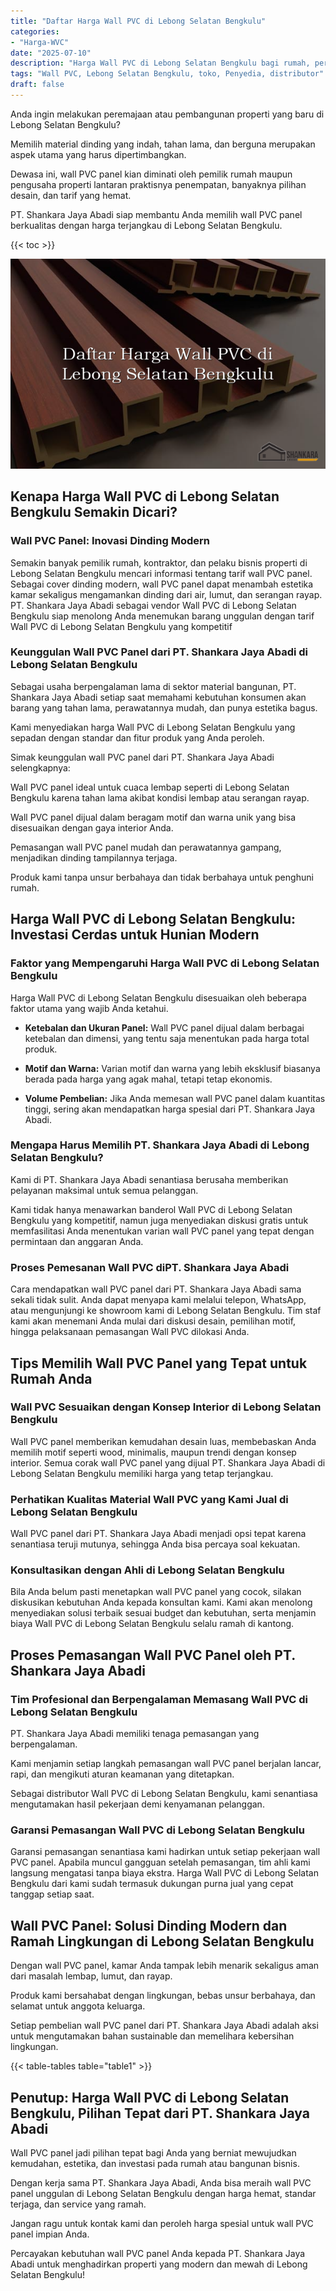 ```yaml
---
title: "Daftar Harga Wall PVC di Lebong Selatan Bengkulu"
categories: 
- "Harga-WVC"
date: "2025-07-10"
description: "Harga Wall PVC di Lebong Selatan Bengkulu bagi rumah, perkantoran, dan gerai. Material berkualitas, pilihan motif, warna elegan, dengan jasa penempatan dikerjakan oleh tenaga ahli profesional serta jaminan resmi!|Layanan penjualan Wall PVC di Lebong Selatan Bengkulu untuk keperluan tempat tinggal, kantor, atau gerai, dengan material berkualitas dan penempatan oleh teknisi berpengalaman serta jaminan resmi.|Solusi Wall PVC di Lebong Selatan Bengkulu yang terbukti bagi tempat tinggal, office, dan gerai, bersama material berkualitas dan penempatan dikerjakan oleh teknisi berpengalaman serta kepastian resmi.|Penjualan Wall PVC di Lebong Selatan Bengkulu bagi rumah, perkantoran, dan gerai, dengan produk terbaik dan instalasi dikerjakan oleh tenaga ahli berpengalaman, lengkap dengan garansi resmi.}"
tags: "Wall PVC, Lebong Selatan Bengkulu, toko, Penyedia, distributor"
draft: false
---
```


Anda ingin melakukan peremajaan atau pembangunan properti yang baru di Lebong Selatan Bengkulu?

Memilih material dinding yang indah, tahan lama, dan berguna merupakan aspek utama yang harus dipertimbangkan.

Dewasa ini, wall PVC panel kian diminati oleh pemilik rumah maupun pengusaha properti lantaran praktisnya penempatan, banyaknya pilihan desain, dan tarif yang hemat.

PT. Shankara Jaya Abadi siap membantu Anda memilih wall PVC panel berkualitas dengan harga terjangkau di Lebong Selatan Bengkulu.

{{< toc >}}

![Daftar Harga Wall PVC di Lebong Selatan Bengkulu](/images/Harga-WVC/Daftar-Harga-Wall-PVC-di-Lebong-Selatan-Bengkulu.png)


## Kenapa Harga Wall PVC di Lebong Selatan Bengkulu Semakin Dicari?

### Wall PVC Panel: Inovasi Dinding Modern

Semakin banyak pemilik rumah, kontraktor, dan pelaku bisnis properti di Lebong Selatan Bengkulu mencari informasi tentang tarif wall PVC panel. Sebagai cover dinding modern, wall PVC panel dapat menambah estetika kamar sekaligus mengamankan dinding dari air, lumut, dan serangan rayap. PT. Shankara Jaya Abadi sebagai vendor Wall PVC di Lebong Selatan Bengkulu siap menolong Anda menemukan barang unggulan dengan tarif Wall PVC di Lebong Selatan Bengkulu yang kompetitif

### Keunggulan Wall PVC Panel dari PT. Shankara Jaya Abadi di Lebong Selatan Bengkulu

Sebagai usaha berpengalaman lama di sektor material bangunan, PT. Shankara Jaya Abadi setiap saat memahami kebutuhan konsumen akan barang yang tahan lama, perawatannya mudah, dan punya estetika bagus.

Kami menyediakan harga Wall PVC di Lebong Selatan Bengkulu yang sepadan dengan standar dan fitur produk yang Anda peroleh.

Simak keunggulan wall PVC panel dari PT. Shankara Jaya Abadi selengkapnya:

Wall PVC panel ideal untuk cuaca lembap seperti di Lebong Selatan Bengkulu karena tahan lama akibat kondisi lembap atau serangan rayap.

Wall PVC panel dijual dalam beragam motif dan warna unik yang bisa disesuaikan dengan gaya interior Anda.

Pemasangan wall PVC panel mudah dan perawatannya gampang, menjadikan dinding tampilannya terjaga.

Produk kami tanpa unsur berbahaya dan tidak berbahaya untuk penghuni rumah.

## Harga Wall PVC di Lebong Selatan Bengkulu: Investasi Cerdas untuk Hunian Modern

### Faktor yang Mempengaruhi Harga Wall PVC di Lebong Selatan Bengkulu

Harga Wall PVC di Lebong Selatan Bengkulu disesuaikan oleh beberapa faktor utama yang wajib Anda ketahui.

- **Ketebalan dan Ukuran Panel:** Wall PVC panel dijual dalam berbagai ketebalan dan dimensi, yang tentu saja menentukan pada harga total produk.

- **Motif dan Warna:** Varian motif dan warna yang lebih eksklusif biasanya berada pada harga yang agak mahal, tetapi tetap ekonomis.

- **Volume Pembelian:** Jika Anda memesan wall PVC panel dalam kuantitas tinggi, sering akan mendapatkan harga spesial dari PT. Shankara Jaya Abadi.

### Mengapa Harus Memilih PT. Shankara Jaya Abadi di Lebong Selatan Bengkulu?

Kami di PT. Shankara Jaya Abadi senantiasa berusaha memberikan pelayanan maksimal untuk semua pelanggan.

Kami tidak hanya menawarkan banderol Wall PVC di Lebong Selatan Bengkulu yang kompetitif, namun juga menyediakan diskusi gratis untuk memfasilitasi Anda menentukan varian wall PVC panel yang tepat dengan permintaan dan anggaran Anda.

### Proses Pemesanan Wall PVC diPT. Shankara Jaya Abadi

Cara mendapatkan wall PVC panel dari PT. Shankara Jaya Abadi sama sekali tidak sulit. Anda dapat menyapa kami melalui telepon, WhatsApp, atau mengunjungi ke showroom kami di Lebong Selatan Bengkulu. Tim staf kami akan menemani Anda mulai dari diskusi desain, pemilihan motif, hingga pelaksanaan pemasangan Wall PVC dilokasi Anda.

## Tips Memilih Wall PVC Panel yang Tepat untuk Rumah Anda

### Wall PVC Sesuaikan dengan Konsep Interior di Lebong Selatan Bengkulu

Wall PVC panel memberikan kemudahan desain luas, membebaskan Anda memilih motif seperti wood, minimalis, maupun trendi dengan konsep interior. Semua corak wall PVC panel yang dijual PT. Shankara Jaya Abadi di Lebong Selatan Bengkulu memiliki harga yang tetap terjangkau.

### Perhatikan Kualitas Material Wall PVC yang Kami Jual di Lebong Selatan Bengkulu

Wall PVC panel dari PT. Shankara Jaya Abadi menjadi opsi tepat karena senantiasa teruji mutunya, sehingga Anda bisa percaya soal kekuatan.

### Konsultasikan dengan Ahli di Lebong Selatan Bengkulu

Bila Anda belum pasti menetapkan wall PVC panel yang cocok, silakan diskusikan kebutuhan Anda kepada konsultan kami. Kami akan menolong menyediakan solusi terbaik sesuai budget dan kebutuhan, serta menjamin biaya Wall PVC di Lebong Selatan Bengkulu selalu ramah di kantong.

## Proses Pemasangan Wall PVC Panel oleh PT. Shankara Jaya Abadi

### Tim Profesional dan Berpengalaman Memasang Wall PVC di Lebong Selatan Bengkulu

PT. Shankara Jaya Abadi memiliki tenaga pemasangan yang berpengalaman.

Kami menjamin setiap langkah pemasangan wall PVC panel berjalan lancar, rapi, dan mengikuti aturan keamanan yang ditetapkan.

Sebagai distributor Wall PVC di Lebong Selatan Bengkulu, kami senantiasa mengutamakan hasil pekerjaan demi kenyamanan pelanggan.

### Garansi Pemasangan Wall PVC di Lebong Selatan Bengkulu

Garansi pemasangan senantiasa kami hadirkan untuk setiap pekerjaan wall PVC panel. Apabila muncul gangguan setelah pemasangan, tim ahli kami langsung mengatasi tanpa biaya ekstra. Harga Wall PVC di Lebong Selatan Bengkulu dari kami sudah termasuk dukungan purna jual yang cepat tanggap setiap saat.

## Wall PVC Panel: Solusi Dinding Modern dan Ramah Lingkungan di Lebong Selatan Bengkulu

Dengan wall PVC panel, kamar Anda tampak lebih menarik sekaligus aman dari masalah lembap, lumut, dan rayap.

Produk kami bersahabat dengan lingkungan, bebas unsur berbahaya, dan selamat untuk anggota keluarga.

Setiap pembelian wall PVC panel dari PT. Shankara Jaya Abadi adalah aksi untuk mengutamakan bahan sustainable dan memelihara kebersihan lingkungan.

{{< table-tables table="table1" >}}

## Penutup: Harga Wall PVC di Lebong Selatan Bengkulu, Pilihan Tepat dari PT. Shankara Jaya Abadi

Wall PVC panel jadi pilihan tepat bagi Anda yang berniat mewujudkan kemudahan, estetika, dan investasi pada rumah atau bangunan bisnis.

Dengan kerja sama PT. Shankara Jaya Abadi, Anda bisa meraih wall PVC panel unggulan di Lebong Selatan Bengkulu dengan harga hemat, standar terjaga, dan service yang ramah.

Jangan ragu untuk kontak kami dan peroleh harga spesial untuk wall PVC panel impian Anda.

Percayakan kebutuhan wall PVC panel Anda kepada PT. Shankara Jaya Abadi untuk menghadirkan properti yang modern dan mewah di Lebong Selatan Bengkulu!